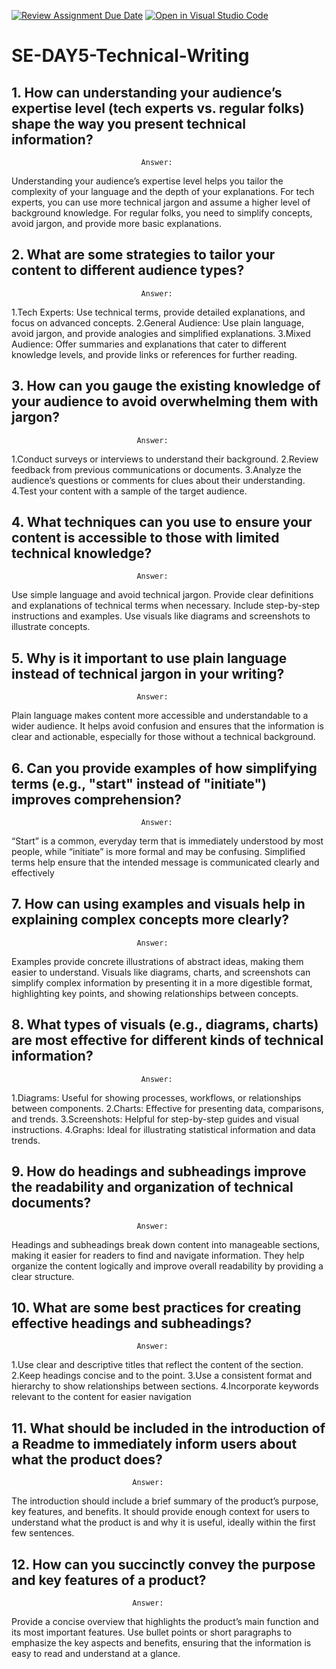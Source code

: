 [![Review Assignment Due Date](https://classroom.github.com/assets/deadline-readme-button-22041afd0340ce965d47ae6ef1cefeee28c7c493a6346c4f15d667ab976d596c.svg)](https://classroom.github.com/a/zsAR-pyY)
[![Open in Visual Studio Code](https://classroom.github.com/assets/open-in-vscode-2e0aaae1b6195c2367325f4f02e2d04e9abb55f0b24a779b69b11b9e10269abc.svg)](https://classroom.github.com/online_ide?assignment_repo_id=15990612&assignment_repo_type=AssignmentRepo)
# SE-DAY5-Technical-Writing
## 1. How can understanding your audience’s expertise level (tech experts vs. regular folks) shape the way you present technical information?
                                 Answer:
Understanding your audience’s expertise level helps you tailor the complexity of your language and the depth of your explanations. For tech experts, you can use more technical jargon and assume a higher level of background knowledge. For regular folks, you need to simplify concepts, avoid jargon, and provide more basic explanations.
## 2. What are some strategies to tailor your content to different audience types?
                                 Answer:
1.Tech Experts: Use technical terms, provide detailed explanations, and focus on advanced concepts.
2.General Audience: Use plain language, avoid jargon, and provide analogies and simplified explanations.
3.Mixed Audience: Offer summaries and explanations that cater to different knowledge levels, and provide links or references for further reading.

## 3. How can you gauge the existing knowledge of your audience to avoid overwhelming them with jargon?
                                Answer:
1.Conduct surveys or interviews to understand their background.
2.Review feedback from previous communications or documents.
3.Analyze the audience’s questions or comments for clues about their understanding.
4.Test your content with a sample of the target audience.

## 4. What techniques can you use to ensure your content is accessible to those with limited technical knowledge?
                                Answer:
Use simple language and avoid technical jargon.
Provide clear definitions and explanations of technical terms when necessary.
Include step-by-step instructions and examples.
Use visuals like diagrams and screenshots to illustrate concepts.

## 5. Why is it important to use plain language instead of technical jargon in your writing?
                                Answer:
Plain language makes content more accessible and understandable to a wider audience. It helps avoid confusion and ensures that the information is clear and actionable, especially for those without a technical background.
## 6. Can you provide examples of how simplifying terms (e.g., "start" instead of "initiate") improves comprehension?
                                 Answer:
“Start” is a common, everyday term that is immediately understood by most people, while “initiate” is more formal and may be confusing. Simplified terms help ensure that the intended message is communicated clearly and effectively

## 7. How can using examples and visuals help in explaining complex concepts more clearly?
                                Answer:
Examples provide concrete illustrations of abstract ideas, making them easier to understand. Visuals like diagrams, charts, and screenshots can simplify complex information by presenting it in a more digestible format, highlighting key points, and showing relationships between concepts.
## 8. What types of visuals (e.g., diagrams, charts) are most effective for different kinds of technical information?
                                 Answer:
1.Diagrams: Useful for showing processes, workflows, or relationships between components.
2.Charts: Effective for presenting data, comparisons, and trends.
3.Screenshots: Helpful for step-by-step guides and visual instructions.
4.Graphs: Ideal for illustrating statistical information and data trends.

## 9. How do headings and subheadings improve the readability and organization of technical documents?
                                Answer: 
Headings and subheadings break down content into manageable sections, making it easier for readers to find and navigate information. They help organize the content logically and improve overall readability by providing a clear structure.
## 10. What are some best practices for creating effective headings and subheadings?
                                Answer:
1.Use clear and descriptive titles that reflect the content of the section.
2.Keep headings concise and to the point.
3.Use a consistent format and hierarchy to show relationships between sections.
4.Incorporate keywords relevant to the content for easier navigation

## 11. What should be included in the introduction of a Readme to immediately inform users about what the product does?
                               Answer:
The introduction should include a brief summary of the product’s purpose, key features, and benefits. It should provide enough context for users to understand what the product is and why it is useful, ideally within the first few sentences.
## 12. How can you succinctly convey the purpose and key features of a product?
                               Answer: 
Provide a concise overview that highlights the product’s main function and its most important features. Use bullet points or short paragraphs to emphasize the key aspects and benefits, ensuring that the information is easy to read and understand at a glance.
